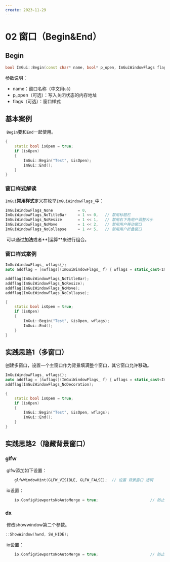 ```yaml
---
create: 2023-11-29
---
```

# 02 窗口（Begin&End）

## Begin

```C++
bool ImGui::Begin(const char* name, bool* p_open, ImGuiWindowFlags flags)
```

参数说明：

* name：窗口名称（中文用`u8`）
* p_open（可选）：写入关闭状态的内存地址
* flags（可选）：窗口样式

## 基本案例

​	`Begin`要和`End`一起使用。

```C++
{
	static bool isOpen = true;
	if (isOpen)
	{
		ImGui::Begin("Test", &isOpen);
		ImGui::End();
	}
}
```

### 窗口样式解读

​	`ImGui`**常用样式**定义在枚举`ImGuiWindowFlags_`中：

```C++
ImGuiWindowFlags_None			= 0,
ImGuiWindowFlags_NoTitleBar		= 1 << 0,	// 禁用标题栏
ImGuiWindowFlags_NoResize		= 1 << 1,	// 禁用右下角用户调整大小
ImGuiWindowFlags_NoMove			= 1 << 2,   // 禁用用户移动窗口
ImGuiWindowFlags_NoCollapse		= 1 << 5,	// 禁用用户折叠窗口
```

​	可以通过**加法**或者**|运算**来进行组合。

### 窗口样式案例

```C++
ImGuiWindowFlags_ wflags{};
auto addflag = [&wflags](ImGuiWindowFlags_ f) { wflags = static_cast<ImGuiWindowFlags_>(wflags | f); };

addflag(ImGuiWindowFlags_NoTitleBar);
addflag(ImGuiWindowFlags_NoResize);
addflag(ImGuiWindowFlags_NoMove);
addflag(ImGuiWindowFlags_NoCollapse);

{
	static bool isOpen = true;
	if (isOpen)
	{
		ImGui::Begin("Test", &isOpen, wflags);
		ImGui::End();
	}
}
```

## 实践思路1（多窗口）

​	创建多窗口，设置一个主窗口作为背景填满整个窗口，其它窗口允许移动。

```C++
ImGuiWindowFlags_ wflags{};
auto addflag = [&wflags](ImGuiWindowFlags_ f) { wflags = static_cast<ImGuiWindowFlags_>(wflags | f); };
addflag(ImGuiWindowFlags_NoDecoration);

{
	static bool isOpen = true;
	if (isOpen)
	{
		ImGui::Begin("Test", &isOpen, wflags);
		ImGui::End();
	}
}
```

## 实践思路2（隐藏背景窗口）

### glfw

​	glfw添加如下设置：

```C++
	glfwWindowHint(GLFW_VISIBLE, GLFW_FALSE);  // 设置 背景窗口 透明
```

​	io设置：

```C++
    io.ConfigViewportsNoAutoMerge = true;                       // 防止窗口自动合并上透明窗口
```

### dx

​	修改showwindow第二个参数。

```C++
::ShowWindow(hwnd, SW_HIDE);
```

​	io设置：

```C++
    io.ConfigViewportsNoAutoMerge = true;                       // 防止窗口自动合并上透明窗口
```

### 
